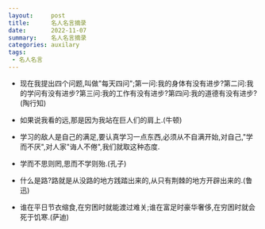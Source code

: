 ```yaml
---
layout:     post
title:      名人名言摘录
date:       2022-11-07
summary:    名人名言摘录
categories: auxilary
tags:
 - 名人名言
---
```


+ 现在我提出四个问题,叫做"每天四问";第一问:我的身体有没有进步?第二问:我的学问有没有进步?第三问:我的工作有没有进步?第四问:我的道德有没有进步?(陶行知)

+ 如果说我看的远,那是因为我站在巨人们的肩上.(牛顿)

+ 学习的敌人是自己的满足,要认真学习一点东西,必须从不自满开始,对自己,"学而不厌",对人家"诲人不倦",我们就取这种态度.

+ 学而不思则罔,思而不学则殆.(孔子)

+ 什么是路?路就是从没路的地方践踏出来的,从只有荆棘的地方开辟出来的.(鲁迅)

+ 谁在平日节衣缩食,在穷困时就能渡过难关;谁在富足时豪华奢侈,在穷困时就会死于饥寒.(萨迪)
